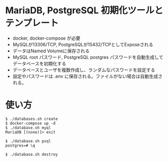 # MariaDB, PostgreSQL 初期化ツールとテンプレート

* docker, docker-compose が必要
* MySQLが13306/TCP, PostgreSQLが15432/TCPとしてExposeされる
* データはNamed Volumeに保存される 
* MySQL root パスワード, PostgreSQL postgres パスワードを自動生成してデータベースを初期化する
* データベースとユーザを複数作成し、ランダムなパスワードを設定する
* 設定やパスワードは .env に保存される。ファイルがない場合は自動生成される。

# 使い方

	$ ./databases.sh create
	$ docker-compose up -d
	$ ./database.sh myql
	MariaDB [(none)]> exit

	$ ./database.sh psql
	postgres=# \q

	$ ./database.sh destroy


